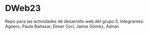 # DWeb23
Repo para las actividades de desarrollo web del grupo 5.
Integrantes:
  Agüero, Paula
  Baltazar, Elmer
  Cori, Jaime
  Gómez, Adrian
